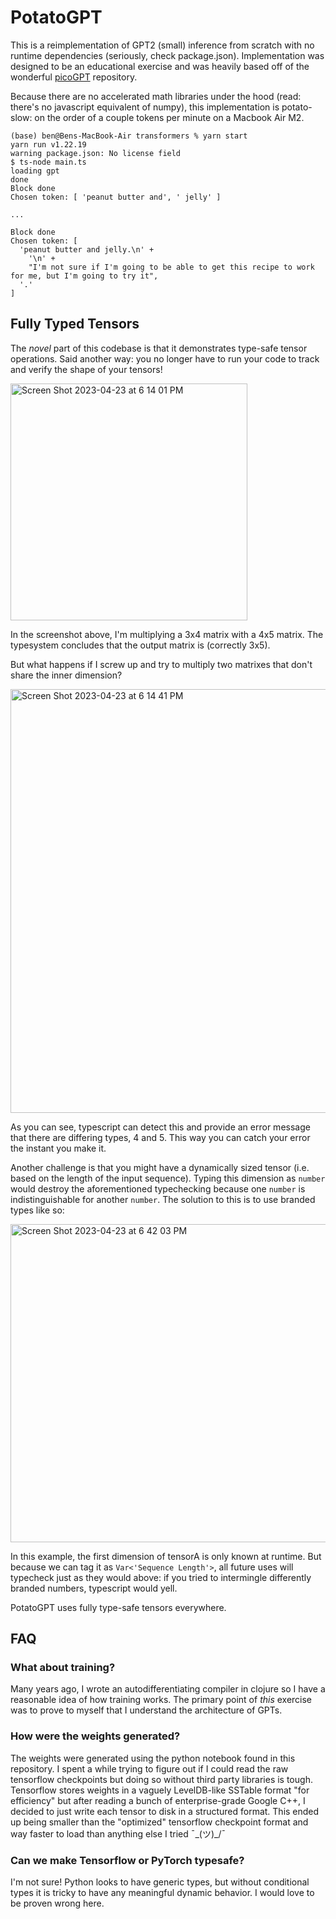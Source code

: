 # PotatoGPT

This is a reimplementation of GPT2 (small) inference from scratch with no runtime dependencies (seriously, check package.json). Implementation was designed to be an educational exercise and was heavily based off of the wonderful [picoGPT](https://github.com/jaymody/picoGPT) repository. 

Because there are no accelerated math libraries under the hood (read: there's no javascript equivalent of numpy), this implementation is potato-slow: on the order of a couple tokens per minute on a Macbook Air M2.

```
(base) ben@Bens-MacBook-Air transformers % yarn start
yarn run v1.22.19
warning package.json: No license field
$ ts-node main.ts
loading gpt
done
Block done                     
Chosen token: [ 'peanut butter and', ' jelly' ]

...

Block done                     
Chosen token: [
  'peanut butter and jelly.\n' +
    '\n' +
    "I'm not sure if I'm going to be able to get this recipe to work for me, but I'm going to try it",
  '.'
]
```

## Fully Typed Tensors

The _novel_ part of this codebase is that it demonstrates type-safe tensor operations. Said another way: you no longer have to run your code to track and verify the shape of your tensors!

<img width="379" alt="Screen Shot 2023-04-23 at 6 14 01 PM" src="https://user-images.githubusercontent.com/77915/233869473-98d2e38f-a2ac-47b2-9fb9-72fb4f611708.png">

In the screenshot above, I'm multiplying a 3x4 matrix with a 4x5 matrix. The typesystem concludes that the output matrix is (correctly 3x5).

But what happens if I screw up and try to multiply two matrixes that don't share the inner dimension?

<img width="678" alt="Screen Shot 2023-04-23 at 6 14 41 PM" src="https://user-images.githubusercontent.com/77915/233869607-1c6257fa-e327-4826-9477-2319d13e966b.png">

As you can see, typescript can detect this and provide an error message that there are differing types, 4 and 5. This way you can catch your error the instant you make it.

Another challenge is that you might have a dynamically sized tensor (i.e. based on the length of the input sequence). Typing this dimension as `number` would destroy the aforementioned typechecking because one `number` is indistinguishable for another `number`. The solution to this is to use branded types like so:

<img width="509" alt="Screen Shot 2023-04-23 at 6 42 03 PM" src="https://user-images.githubusercontent.com/77915/233870004-bd95475a-82c9-44c6-b49b-d947055042b2.png">

In this example, the first dimension of tensorA is only known at runtime. But because we can tag it as `Var<'Sequence Length'>`, all future uses will typecheck just as they would above: if you tried to intermingle differently branded numbers, typescript would yell.

PotatoGPT uses fully type-safe tensors everywhere.

## FAQ

### What about training?

Many years ago, I wrote an autodifferentiating compiler in clojure so I have a reasonable idea of how training works. The primary point of _this_ exercise was to prove to myself that I understand the architecture of GPTs.

### How were the weights generated?

The weights were generated using the python notebook found in this repository. I spent a while trying to figure out if I could read the raw tensorflow checkpoints but doing so without third party libraries is tough. Tensorflow stores weights in a vaguely LevelDB-like SSTable format "for efficiency" but after reading a bunch of enterprise-grade Google C++, I decided to just write each tensor to disk in a structured format. This ended up being smaller than the "optimized" tensorflow checkpoint format and way faster to load than anything else I tried ¯\_(ツ)_/¯

### Can we make Tensorflow or PyTorch typesafe?

I'm not sure! Python looks to have generic types, but without conditional types it is tricky to have any meaningful dynamic behavior. I would love to be proven wrong here.
